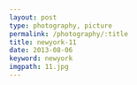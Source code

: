 ```yaml
---
layout: post
type: photography, picture
permalink: /photography/:title
title: newyork-11
date: 2013-08-06
keyword: newyork
imgpath: 11.jpg
---
```



